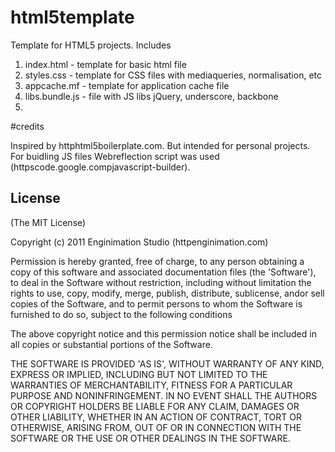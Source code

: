 # html5template
Template for HTML5 projects. Includes
  1. index.html - template for basic html file
  2. styles.css - template for CSS files with mediaqueries, normalisation, etc
  3. appcache.mf - template for application cache file
  4. libs.bundle.js - file with JS libs jQuery, underscore, backbone
  5.

#credits

Inspired by httphtml5boilerplate.com. But intended for personal projects.
For buidling JS files Webreflection script was used (httpscode.google.compjavascript-builder).

## License

(The MIT License)

Copyright (c) 2011 Enginimation Studio (httpenginimation.com)

Permission is hereby granted, free of charge, to any person obtaining a copy of this software and associated documentation files (the 'Software'), to deal in the Software without restriction, including without limitation the rights to use, copy, modify, merge, publish, distribute, sublicense, andor sell copies of the Software, and to permit persons to whom the Software is furnished to do so, subject to the following conditions

The above copyright notice and this permission notice shall be included in all copies or substantial portions of the Software.

THE SOFTWARE IS PROVIDED 'AS IS', WITHOUT WARRANTY OF ANY KIND, EXPRESS OR IMPLIED, INCLUDING BUT NOT LIMITED TO THE WARRANTIES OF MERCHANTABILITY, FITNESS FOR A PARTICULAR PURPOSE AND NONINFRINGEMENT. IN NO EVENT SHALL THE AUTHORS OR COPYRIGHT HOLDERS BE LIABLE FOR ANY CLAIM, DAMAGES OR OTHER LIABILITY, WHETHER IN AN ACTION OF CONTRACT, TORT OR OTHERWISE, ARISING FROM, OUT OF OR IN CONNECTION WITH THE SOFTWARE OR THE USE OR OTHER DEALINGS IN THE SOFTWARE.
